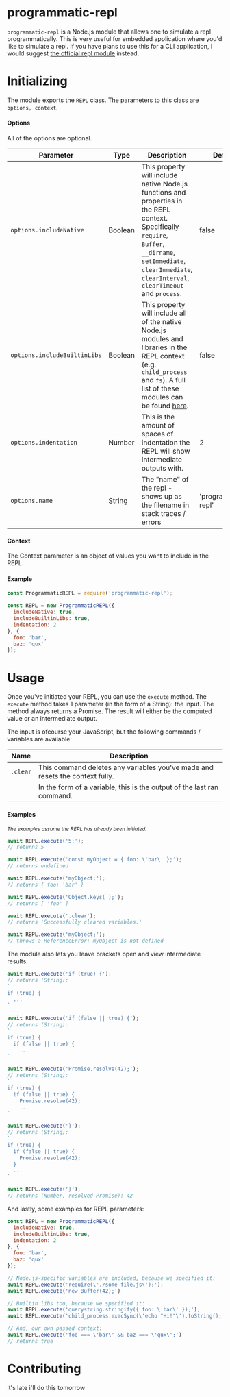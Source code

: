 # programmatic-repl
`programmatic-repl` is a Node.js module that allows one to simulate a repl programmatically. This is very useful for embedded application where you'd like to simulate a repl. If you have plans to use this for a CLI application, I would suggest [the official repl module](https://nodejs.org/api/repl.html) instead.

# Initializing
The module exports the `REPL` class. The parameters to this class are `options, context`.

#### Options
All of the options are optional.

Parameter | Type | Description | Default
--- | --- | --- | ---
`options.includeNative` | Boolean | This property will include native Node.js functions and properties in the REPL context. Specifically `require`, `Buffer`, `        __dirname`, `setImmediate`, `clearImmediate`, `clearInterval`, `clearTimeout` and `process`. | false
`options.includeBuiltinLibs` | Boolean | This property will include all of the native Node.js modules and libraries in the REPL context (e.g. `child_process` and `fs`). A full list of these modules can be found [here](https://github.com/nodejs/node/blob/master/lib/internal/modules/cjs/helpers.js#L100-#L105). | false
`options.indentation` | Number | This is the amount of spaces of indentation the REPL will show intermediate outputs with. | 2
`options.name` | String | The "name" of the repl - shows up as the filename in stack traces / errors | 'programmatic-repl'

#### Context
The Context parameter is an object of values you want to include in the REPL.

#### Example
```js
const ProgrammaticREPL = require('programmatic-repl');

const REPL = new ProgrammaticREPL({
  includeNative: true,
  includeBuiltinLibs: true,
  indentation: 2
}, {
  foo: 'bar',
  baz: 'qux'
});
```

# Usage
Once you've initiated your REPL, you can use the `execute` method. The `execute` method takes 1 parameter (in the form of a String): the input. The method always returns a Promise. The result will either be the computed value or an intermediate output.

The input is ofcourse your JavaScript, but the following commands / variables are available:  

Name | Description
--- | ---
`.clear` | This command deletes any variables you've made and resets the context fully. 
`_` | In the form of a variable, this is the output of the last ran command.

#### Examples
<sup>*The examples assume the REPL has already been initiated.*</sup>
```js
await REPL.execute('5;');
// returns 5
```
```js
await REPL.execute('const myObject = { foo: \'bar\' };');
// returns undefined

await REPL.execute('myObject;');
// returns { foo: 'bar' }

await REPL.execute('Object.keys(_);');
// returns [ 'foo' ]

await REPL.execute('.clear');
// returns 'Successfully cleared variables.'

await REPL.execute('myObject;');
// throws a ReferenceError: myObject is not defined
```

The module also lets you leave brackets open and view intermediate results.
```js
await REPL.execute('if (true) {');
// returns (String):
`
if (true) {
  ...
`
  
await REPL.execute('if (false || true) {');
// returns (String):
`
if (true) {
  if (false || true) {
    ...
`

await REPL.execute('Promise.resolve(42);');
// returns (String):
`
if (true) {
  if (false || true) {
    Promise.resolve(42);
    ...
`

await REPL.execute('}');
// returns (String):
`
if (true) {
  if (false || true) {
    Promise.resolve(42);
  }
  ...
`

await REPL.execute('}');
// returns (Number, resolved Promise): 42
```

And lastly, some examples for REPL parameters:
```js
const REPL = new ProgrammaticREPL({
  includeNative: true,
  includeBuiltinLibs: true,
  indentation: 2
}, {
  foo: 'bar',
  baz: 'qux'
});

// Node.js-specific variables are included, because we specified it:
await REPL.execute('require(\'./some-file.js\');');
await REPL.execute('new Buffer(42);')

// Builtin libs too, because we specified it:
await REPL.execute('querystring.stringify({ foo: \'bar\' });');
await REPL.execute('child_process.execSync(\'echo "Hi!"\').toString();');

// And, our own passed context:
await REPL.execute('foo === \'bar\' && baz === \'qux\';')
// returns true
```

# Contributing
it's late i'll do this tomorrow
